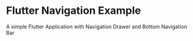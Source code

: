 # Flutter Navigation Example

A simple Flutter Application with Navigation Drawer and Bottom Navigation Bar
